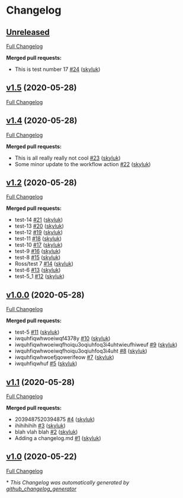 # Changelog

## [Unreleased](https://github.com/skyluk/test/tree/HEAD)

[Full Changelog](https://github.com/skyluk/test/compare/v1.5...HEAD)

**Merged pull requests:**

- This is test number 17 [\#24](https://github.com/skyluk/test/pull/24) ([skyluk](https://github.com/skyluk))

## [v1.5](https://github.com/skyluk/test/tree/v1.5) (2020-05-28)

[Full Changelog](https://github.com/skyluk/test/compare/v1.4...v1.5)

## [v1.4](https://github.com/skyluk/test/tree/v1.4) (2020-05-28)

[Full Changelog](https://github.com/skyluk/test/compare/v1.2...v1.4)

**Merged pull requests:**

- This is all really really not cool [\#23](https://github.com/skyluk/test/pull/23) ([skyluk](https://github.com/skyluk))
- Some minor update to the workflow action [\#22](https://github.com/skyluk/test/pull/22) ([skyluk](https://github.com/skyluk))

## [v1.2](https://github.com/skyluk/test/tree/v1.2) (2020-05-28)

[Full Changelog](https://github.com/skyluk/test/compare/v1.0.0...v1.2)

**Merged pull requests:**

- test-14 [\#21](https://github.com/skyluk/test/pull/21) ([skyluk](https://github.com/skyluk))
- test-13 [\#20](https://github.com/skyluk/test/pull/20) ([skyluk](https://github.com/skyluk))
- test-12 [\#19](https://github.com/skyluk/test/pull/19) ([skyluk](https://github.com/skyluk))
- test-11 [\#18](https://github.com/skyluk/test/pull/18) ([skyluk](https://github.com/skyluk))
- test-10 [\#17](https://github.com/skyluk/test/pull/17) ([skyluk](https://github.com/skyluk))
- test-9 [\#16](https://github.com/skyluk/test/pull/16) ([skyluk](https://github.com/skyluk))
- test-8 [\#15](https://github.com/skyluk/test/pull/15) ([skyluk](https://github.com/skyluk))
- Ross/test 7 [\#14](https://github.com/skyluk/test/pull/14) ([skyluk](https://github.com/skyluk))
- test-6 [\#13](https://github.com/skyluk/test/pull/13) ([skyluk](https://github.com/skyluk))
- test-5\_1 [\#12](https://github.com/skyluk/test/pull/12) ([skyluk](https://github.com/skyluk))

## [v1.0.0](https://github.com/skyluk/test/tree/v1.0.0) (2020-05-28)

[Full Changelog](https://github.com/skyluk/test/compare/v1.1...v1.0.0)

**Merged pull requests:**

- test-5 [\#11](https://github.com/skyluk/test/pull/11) ([skyluk](https://github.com/skyluk))
- iwquhfiqwhwoeiwqf4378y [\#10](https://github.com/skyluk/test/pull/10) ([skyluk](https://github.com/skyluk))
- iwquhfiqwhwoeiwqfhoiqu3oqiuhfoq3i4uhtwieufhiweuf [\#9](https://github.com/skyluk/test/pull/9) ([skyluk](https://github.com/skyluk))
- iwquhfiqwhwoeiwqfhoiqu3oqiuhfoq3i4uht [\#8](https://github.com/skyluk/test/pull/8) ([skyluk](https://github.com/skyluk))
- iwquhfiqwhwoefjqowerifeow [\#7](https://github.com/skyluk/test/pull/7) ([skyluk](https://github.com/skyluk))
- iwquhfiqwhuf [\#5](https://github.com/skyluk/test/pull/5) ([skyluk](https://github.com/skyluk))

## [v1.1](https://github.com/skyluk/test/tree/v1.1) (2020-05-28)

[Full Changelog](https://github.com/skyluk/test/compare/v1.0...v1.1)

**Merged pull requests:**

- 2039487520394875 [\#4](https://github.com/skyluk/test/pull/4) ([skyluk](https://github.com/skyluk))
- ihihihihih [\#3](https://github.com/skyluk/test/pull/3) ([skyluk](https://github.com/skyluk))
- blah vlah blah [\#2](https://github.com/skyluk/test/pull/2) ([skyluk](https://github.com/skyluk))
- Adding a changelog.md [\#1](https://github.com/skyluk/test/pull/1) ([skyluk](https://github.com/skyluk))

## [v1.0](https://github.com/skyluk/test/tree/v1.0) (2020-05-22)

[Full Changelog](https://github.com/skyluk/test/compare/56f980367680ee4a09538be3b42392b62e935a3a...v1.0)



\* *This Changelog was automatically generated by [github_changelog_generator](https://github.com/github-changelog-generator/github-changelog-generator)*
